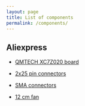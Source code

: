 ```yaml
---
layout: page
title: List of components
permalink: /components/
---
```


Aliexpress
-----

 - [QMTECH XC7Z020 board](https://www.aliexpress.com/item/1005005779045608.html)

 - [2x25 pin connectors](https://www.aliexpress.com/item/1005006520617658.html)

 - [SMA connectors](https://www.aliexpress.com/item/1005003176364619.html)

 - [12 cm fan](https://www.aliexpress.com/item/1005002978096606.html)

